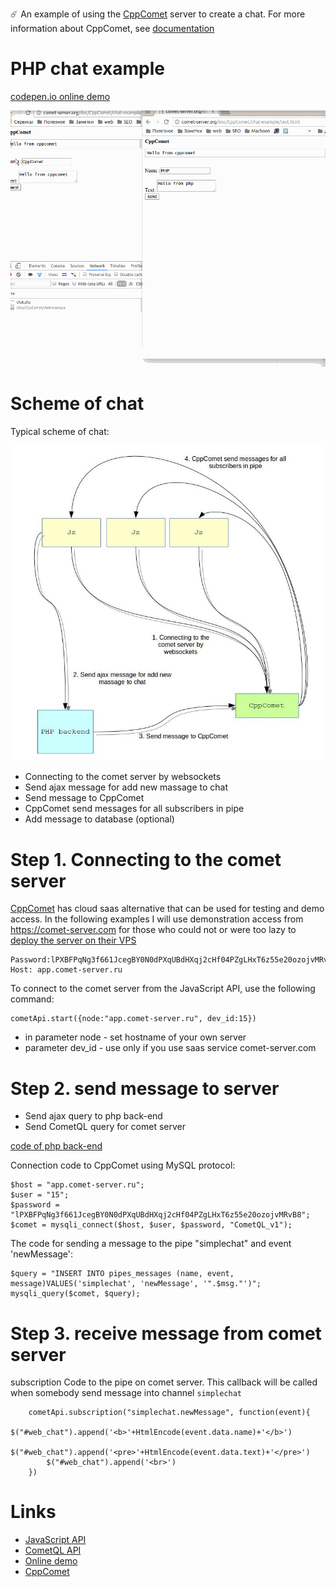 
:comet: An example of using the [CppComet](https://github.com/CppComet/comet-server) server to create a chat. For more information about CppComet, see [documentation](http://comet-server.org)


# PHP chat example

[codepen.io online demo](https://codepen.io/Levhav/pen/vJWWqW)

![php chat demo](https://github.com/CppComet/php-chat-example/blob/master/chat.gif)

# Scheme of chat

Typical scheme of chat:

![scheme-of-chat](https://github.com/CppComet/php-chat-example/blob/master/scheme-of-chat.jpg)

* Connecting to the comet server by websockets
* Send ajax message for add new massage to chat
* Send message to CppComet
* CppComet send messages for all subscribers in pipe
* Add message to database (optional)
 
# Step 1. Connecting to the comet server

[CppComet](https://github.com/CppComet/comet-server) has cloud saas alternative that can be used for testing and demo access. In the following examples I will use demonstration access from https://comet-server.com for those who could not or were too lazy to [deploy the server on their VPS](https://github.com/CppComet/comet-server#building-from-source)

```Login: 15
Password:lPXBFPqNg3f661JcegBY0N0dPXqUBdHXqj2cHf04PZgLHxT6z55e20ozojvMRvB8
Host: app.comet-server.ru
```

To connect to the comet server from the JavaScript API, use the following command:

```
cometApi.start({node:"app.comet-server.ru", dev_id:15})
```

* in parameter node - set hostname of your own server
* parameter dev_id - use only if you use saas service comet-server.com


# Step 2. send message to server

* Send ajax query to php back-end
* Send CometQL query for comet server

[code of php back-end](https://github.com/CppComet/php-chat-example/blob/master/chat.php)

Connection code to CppComet using MySQL protocol:
```
$host = "app.comet-server.ru";
$user = "15";
$password = "lPXBFPqNg3f661JcegBY0N0dPXqUBdHXqj2cHf04PZgLHxT6z55e20ozojvMRvB8";
$comet = mysqli_connect($host, $user, $password, "CometQL_v1");
```


The code for sending a message to the pipe "simplechat" and event 'newMessage':
```
$query = "INSERT INTO pipes_messages (name, event, message)VALUES('simplechat', 'newMessage', '".$msg."')"; 
mysqli_query($comet, $query);
```


# Step 3. receive message from comet server

subscription Code to the pipe on comet server. This callback will be called when somebody send message into channel `simplechat`

```
    cometApi.subscription("simplechat.newMessage", function(event){
        $("#web_chat").append('<b>'+HtmlEncode(event.data.name)+'</b>')
        $("#web_chat").append('<pre>'+HtmlEncode(event.data.text)+'</pre>')
        $("#web_chat").append('<br>')
    })
```

# Links

* [JavaScript API](http://comet-server.org/doku.php/en:comet:javascript_api)
* [CometQL API](http://comet-server.org/doku.php/en:comet:cometql)
* [Online demo](https://jsfiddle.net/o35kvmn2/5/)
* [CppComet](https://github.com/CppComet/comet-server) 
